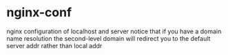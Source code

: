 # nginx-conf
nginx configuration of localhost and server
notice that if you have a domain name resolution the second-level domain will redirect you to the default server addr rather than local addr
